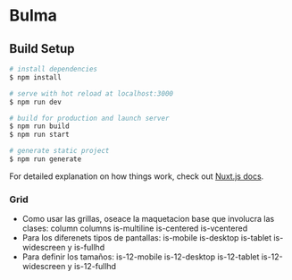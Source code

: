 # Bulma

## Build Setup

```bash
# install dependencies
$ npm install

# serve with hot reload at localhost:3000
$ npm run dev

# build for production and launch server
$ npm run build
$ npm run start

# generate static project
$ npm run generate
```

For detailed explanation on how things work, check out [Nuxt.js docs](https://nuxtjs.org).

### Grid

- Como usar las grillas, oseace la maquetacion base que involucra las clases: column columns is-multiline is-centered is-vcentered
- Para los diferenets tipos de pantallas: is-mobile is-desktop is-tablet is-widescreen y is-fullhd
- Para definir los tamaños: is-12-mobile is-12-desktop is-12-tablet is-12-widescreen y is-12-fullhd
